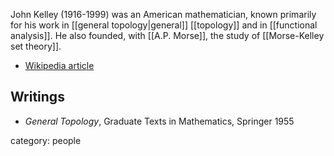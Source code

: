 
John Kelley (1916-1999) was an American mathematician, known primarily for his work in [[general topology|general]] [[topology]] and in [[functional analysis]]. He also founded, with [[A.P. Morse]], the study of [[Morse-Kelley set theory]]. 

* [Wikipedia article](http://en.wikipedia.org/wiki/John_L._Kelley)

## Writings

* _General Topology_, Graduate Texts in Mathematics, Springer 1955

category: people